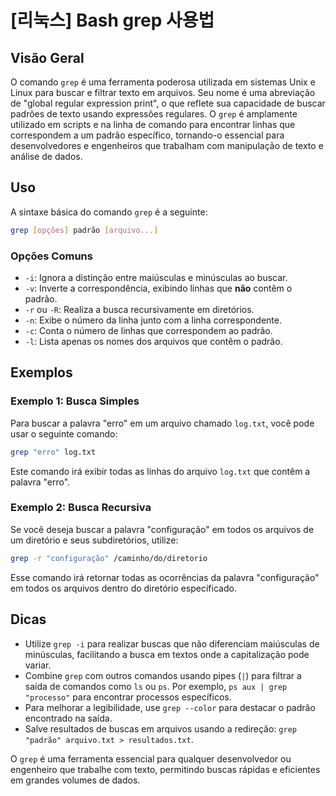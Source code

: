 # [리눅스] Bash grep 사용법

## Visão Geral
O comando `grep` é uma ferramenta poderosa utilizada em sistemas Unix e Linux para buscar e filtrar texto em arquivos. Seu nome é uma abreviação de "global regular expression print", o que reflete sua capacidade de buscar padrões de texto usando expressões regulares. O `grep` é amplamente utilizado em scripts e na linha de comando para encontrar linhas que correspondem a um padrão específico, tornando-o essencial para desenvolvedores e engenheiros que trabalham com manipulação de texto e análise de dados.

## Uso
A sintaxe básica do comando `grep` é a seguinte:

```bash
grep [opções] padrão [arquivo...]
```

### Opções Comuns
- `-i`: Ignora a distinção entre maiúsculas e minúsculas ao buscar.
- `-v`: Inverte a correspondência, exibindo linhas que **não** contêm o padrão.
- `-r` ou `-R`: Realiza a busca recursivamente em diretórios.
- `-n`: Exibe o número da linha junto com a linha correspondente.
- `-c`: Conta o número de linhas que correspondem ao padrão.
- `-l`: Lista apenas os nomes dos arquivos que contêm o padrão.

## Exemplos
### Exemplo 1: Busca Simples
Para buscar a palavra "erro" em um arquivo chamado `log.txt`, você pode usar o seguinte comando:

```bash
grep "erro" log.txt
```

Este comando irá exibir todas as linhas do arquivo `log.txt` que contêm a palavra "erro".

### Exemplo 2: Busca Recursiva
Se você deseja buscar a palavra "configuração" em todos os arquivos de um diretório e seus subdiretórios, utilize:

```bash
grep -r "configuração" /caminho/do/diretorio
```

Esse comando irá retornar todas as ocorrências da palavra "configuração" em todos os arquivos dentro do diretório especificado.

## Dicas
- Utilize `grep -i` para realizar buscas que não diferenciam maiúsculas de minúsculas, facilitando a busca em textos onde a capitalização pode variar.
- Combine `grep` com outros comandos usando pipes (`|`) para filtrar a saída de comandos como `ls` ou `ps`. Por exemplo, `ps aux | grep "processo"` para encontrar processos específicos.
- Para melhorar a legibilidade, use `grep --color` para destacar o padrão encontrado na saída.
- Salve resultados de buscas em arquivos usando a redireção: `grep "padrão" arquivo.txt > resultados.txt`.

O `grep` é uma ferramenta essencial para qualquer desenvolvedor ou engenheiro que trabalhe com texto, permitindo buscas rápidas e eficientes em grandes volumes de dados.